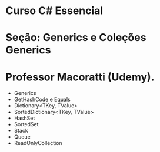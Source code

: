 # Curso C# Essencial
# Seção: Generics e Coleções Generics
# Professor Macoratti (Udemy).

- Generics
- GetHashCode e Equals
- Dictionary<TKey, TValue>
- SortedDictionary<TKey, TValue>
- HashSet <T>
- SortedSet <T>
- Stack <T>
- Queue <T>
- ReadOnlyCollection <T>
